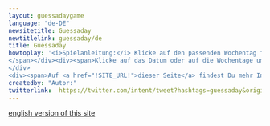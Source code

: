 ```yaml
---
layout: guessadaygame
language: "de-DE"
newsitetitle: Guessaday
newtitlelink: guessaday/de
title: Guessaday
howtoplay: '<i>Spielanleitung:</i> Klicke auf den passenden Wochentag für das angezeigte zufällige Datum!
</span></div><div><span>Klicke auf das Datum oder auf die Wochentage um ein neues Datum zu bekommen</span>
</div>
<div><span>Auf <a href="!SITE_URL!">dieser Seite</a> findest Du mehr Information zu dem Spiel und eine Android App mit mehr Optionen.</span>'
createdby: "Autor:"
twitterlink:  https://twitter.com/intent/tweet?hashtags=guessaday&original_referer=http%3A%2F%2F127.0.0.1%3A4000%2F&ref_src=twsrc%5Etfw%7Ctwcamp%5Ebuttonembed%7Ctwterm%5Eshare%7Ctwgr%5E&related=MoritzFirsching&text=Kannst%20Du%20den%20Wochentag%20f%C3%BCr%20ein%20Datum%20im%20Kopf%20ausrechnen%3F%20Dann%20schau%20Dir%20dieses%20Spiel%20an!&url=https%3A%2F%2Ffirsching.ch%2Fguessaday%2F&via=MoritzFirsching
---
```

<a class="select_language" href="{{ site.baseurl }}/guessaday/play">english version of this site</a>

